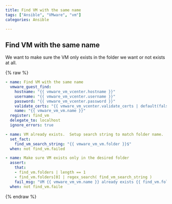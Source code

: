 ```yaml
---
title: Find VM with the same name
tags: ["Ansible", "VMware", "vm"]
categories: Ansible

---
```

## Find VM with the same name
We want to make sure the VM only exists in the folder we want or not exists at all.


{% raw %}
```yaml
- name: Find VM with the same name
  vmware_guest_find:
    hostname: "{{ vmware_vm_vcenter.hostname }}"
    username: "{{ vmware_vm_vcenter.username }}"
    password: "{{ vmware_vm_vcenter.password }}"
    validate_certs: "{{ vmware_vm_vcenter.validate_certs | default(false) }}"
    name: "{{ vmware_vm_vm.name }}"
  register: find_vm
  delegate_to: localhost
  ignore_errors: true

- name: VM already exists.  Setup search string to match folder name.
  set_fact:
    find_vm_search_string: "{{ vmware_vm_vm.folder }}$"
  when: not find_vm.failed

- name: Make sure VM exists only in the desired folder
  assert:
    that:
    - find_vm.folders | length == 1
    - find_vm.folders[0] | regex_search( find_vm_search_string )
    fail_msg: "VM {{ vmware_vm_vm.name }} already exists {{ find_vm.folders | default() }}"
  when: not find_vm.faile
```
{% endraw %}
